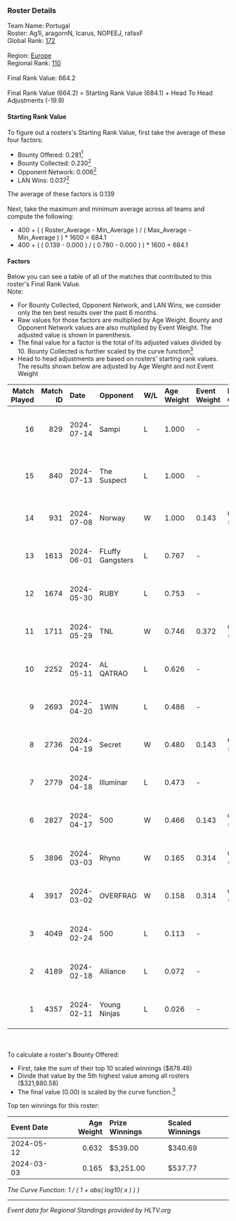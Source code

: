 ### Roster Details<br />
Team Name: Portugal<br />
Roster: Ag1l, aragornN, Icarus, NOPEEJ, rafaxF<br />
Global Rank: [172](../standings_global.md)<br />
<br />
Region: [Europe]( ../standings_europe.md)<br />
Regional Rank: [110]( ../standings_europe.md)<br />
<br />
Final Rank Value:  664.2<br />
<br />
Final Rank Value (664.2) = Starting Rank Value (684.1) + Head To Head Adjustments (-19.9)<br />

#### Starting Rank Value<br />
To figure out a rosters's Starting Rank Value, first take the average of these four factors:<br />
- Bounty Offered: 0.281[<sup>1</sup>](#table2)
- Bounty Collected: 0.230[<sup>2</sup>](#table1)
- Opponent Network: 0.006[<sup>2</sup>](#table1)
- LAN Wins: 0.037[<sup>2</sup>](#table1)

The average of these factors is 0.139<br />
<br />
Next, take the maximum and minimum average across all teams and compute the following:<br />
- 400 + ( ( Roster_Average - Min_Average ) / ( Max_Average - Min_Average ) ) * 1600 = 684.1
- 400 + ( ( 0.139 - 0.000 ) / ( 0.780 - 0.000 ) ) * 1600 = 684.1


#### Factors<br />
Below you can see a table of all of the matches that contributed to this roster's Final Rank Value.<br />
Note:<br />

- For Bounty Collected, Opponent Network, and LAN Wins, we consider only the ten best results over the past 6 months.
- Raw values for those factors are multiplied by Age Weight. Bounty and Opponent Network values are also multiplied by Event Weight. The adjusted value is shown in parenthesis.
- The final value for a factor is the total of its adjusted values divided by 10. Bounty Collected is further scaled by the curve function[<sup>3</sup>](#curveFunction)
- Head to head adjustments are based on rosters' starting rank values. The results shown below are adjusted by Age Weight and not Event Weight
<span id="table1"></span><br />


| Match Played | Match ID | Date       | Opponent         | W/L | Age Weight | Event Weight | Bounty Collected | Opponent Network | LAN Wins  | H2H Adj. | Roster                                 |
| -: | -: | :- | :- | :- | :- | :- | :- | :- | :- | -: | :- |
|           16 |      829 | 2024-07-14 | Sampi            | L   | 1.000      | -            | -                | -                | -         |    -6.57 | Ag1l, aragornN, Icarus, NOPEEJ, rafaxF |
|           15 |      840 | 2024-07-13 | The Suspect      | L   | 1.000      | -            | -                | -                | -         |    -9.06 | Ag1l, aragornN, Icarus, NOPEEJ, rafaxF |
|           14 |      931 | 2024-07-08 | Norway           | W   | 1.000      | 0.143        | 0.006 (0.001)    | 0.106 (0.015)    | 0 (0.000) |    16.32 | Ag1l, aragornN, NOPEEJ, pr, rafaxF     |
|           13 |     1613 | 2024-06-01 | FLuffy Gangsters | L   | 0.767      | -            | -                | -                | -         |   -15.44 | Ag1l, aragornN, P3R3IIRA, pr, rafaxF   |
|           12 |     1674 | 2024-05-30 | RUBY             | L   | 0.753      | -            | -                | -                | -         |    -4.57 | Ag1l, aragornN, P3R3IIRA, pr, rafaxF   |
|           11 |     1711 | 2024-05-29 | TNL              | W   | 0.746      | 0.372        | 0.000 (0.000)    | 0.039 (0.011)    | 0 (0.000) |     6.34 | Ag1l, aragornN, P3R3IIRA, pr, rafaxF   |
|           10 |     2252 | 2024-05-11 | AL QATRAO        | L   | 0.626      | -            | -                | -                | -         |    -9.79 | Ag1l, aragornN, fox, pr, rafaxF        |
|            9 |     2693 | 2024-04-20 | 1WIN             | L   | 0.486      | -            | -                | -                | -         |    -2.89 | Ag1l, aragornN, P3R3IIRA, pr, rafaxF   |
|            8 |     2736 | 2024-04-19 | Secret           | W   | 0.480      | 0.143        | 0.000 (0.000)    | 0.057 (0.004)    | 0 (0.000) |     4.84 | Ag1l, aragornN, P3R3IIRA, pr, rafaxF   |
|            7 |     2779 | 2024-04-18 | Illuminar        | L   | 0.473      | -            | -                | -                | -         |   -10.68 | Ag1l, aragornN, P3R3IIRA, pr, rafaxF   |
|            6 |     2827 | 2024-04-17 | 500              | W   | 0.466      | 0.143        | 0.001 (0.000)    | 0.094 (0.006)    | 0 (0.000) |     8.52 | Ag1l, aragornN, P3R3IIRA, pr, rafaxF   |
|            5 |     3896 | 2024-03-03 | Rhyno            | W   | 0.165      | 0.314        | 0.071 (0.004)    | 0.437 (0.023)    | 1 (0.165) |     4.32 | Ag1l, aragornN, NOPEEJ, pr, rafaxF     |
|            4 |     3917 | 2024-03-02 | OVERFRAG         | W   | 0.158      | 0.314        | 0.000 (0.000)    | 0.000 (0.000)    | 1 (0.158) |     1.42 | Ag1l, aragornN, NOPEEJ, pr, rafaxF     |
|            3 |     4049 | 2024-02-24 | 500              | L   | 0.113      | -            | -                | -                | -         |    -1.68 | Ag1l, aragornN, NOPEEJ, pr, rafaxF     |
|            2 |     4189 | 2024-02-18 | Alliance         | L   | 0.072      | -            | -                | -                | -         |    -0.64 | Ag1l, aragornN, NOPEEJ, pr, rafaxF     |
|            1 |     4357 | 2024-02-11 | Young Ninjas     | L   | 0.026      | -            | -                | -                | -         |    -0.33 | Ag1l, aragornN, NOPEEJ, pr, rafaxF     |

<br />
<span id="table2"></span><br />
To calculate a roster's Bounty Offered:<br />

- First, take the sum of their top 10 scaled winnings ($878.46)
- Divide that value by the 5th highest value among all rosters ($321,880.58)
- The final value (0.00) is scaled by the curve function.[<sup>3</sup>](#curveFunction)

Top ten winnings for this roster:<br />

| Event Date | Age Weight | Prize Winnings | Scaled Winnings |
| :- | -: | :- | :- |
| 2024-05-12 |      0.632 | $539.00        | $340.69         |
| 2024-03-03 |      0.165 | $3,251.00      | $537.77         |


<span id="curveFunction"></span>_The Curve Function: 1 / ( 1 + abs( log10( x ) ) )_<br />

---
_Event data for Regional Standings provided by HLTV.org_<br />
